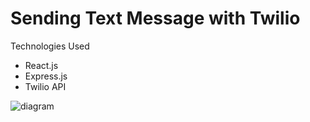# Sending Text Message with Twilio
Technologies Used
* React.js
* Express.js
* Twilio API

![diagram](video.gif "diagram")
